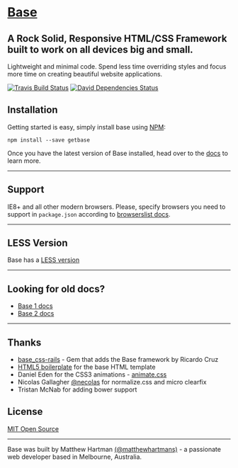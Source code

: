# [Base](http://getbase.org)

## A Rock Solid, Responsive HTML/CSS Framework built to work on all devices big and small.
Lightweight and minimal code. Spend less time overriding styles and focus more time on creating beautiful website applications.

[![Travis Build Status][travis-img]][travis] [![David Dependencies Status][david-img]][david]

[travis-img]:   https://img.shields.io/travis/matthewhartman/base.svg?branch=master
[david-img]:    https://img.shields.io/david/dev/matthewhartman/base.svg?branch=master&label=dependencies
[travis]:       https://travis-ci.org/matthewhartman/base
[david]:        https://david-dm.org/matthewhartman/base?type=dev

## Installation
Getting started is easy, simply install base using [NPM](https://www.npmjs.com/):

    npm install --save getbase

Once you have the latest version of Base installed, head over to the [docs](http://getbase.org/docs/) to learn more.

* * *

## Support
IE8+ and all other modern browsers.
Please, specify browsers you need to support in `package.json` according to [browserslist docs](https://github.com/ai/browserslist#queries).

* * *

## LESS Version
Base has a [LESS version](https://github.com/matthewhartman/base/tree/base-less)

* * *

## Looking for old docs?
- [Base 1 docs](http://getbase.org/v1-docs/)
- [Base 2 docs](http://getbase.org/v2-docs/)

* * *

## Thanks
- [base_css-rails](https://github.com/rkrdo/base_css-rails) - Gem that adds the Base framework by Ricardo Cruz
- [HTML5 boilerplate](https://html5boilerplate.com/) for the base HTML template
- Daniel Eden for the CSS3 animations - [animate.css](http://daneden.github.io/animate.css/)
- Nicolas Gallagher [@necolas](https://twitter.com/necolas) for normalize.css and micro clearfix
- Tristan McNab for adding bower support

## License
[MIT Open Source](https://opensource.org/licenses/MIT)

* * *

Base was built by Matthew Hartman [(@matthewhartmans)](http://twitter.com/matthewhartmans) - a passionate web developer based in Melbourne, Australia.